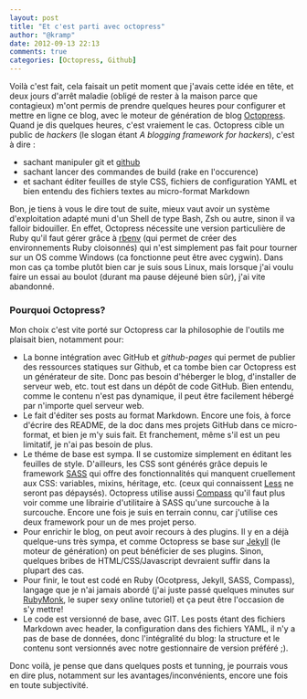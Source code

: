 ```yaml
---
layout: post
title: "Et c'est parti avec octopress"
author: "@kramp"
date: 2012-09-13 22:13
comments: true
categories: [Octopress, Github]
---
```


Voilà c'est fait, cela faisait un petit moment que j'avais cette idée en tête, et deux jours d'arrêt maladie (obligé de rester à la maison parce que contagieux) m'ont permis de prendre quelques heures pour configurer et mettre en ligne ce blog, avec le moteur de génération de blog [Octopress](http://octopress.org).
Quand je dis quelques heures, c'est vraiement le cas. Octopress cible un public de _hackers_ (le slogan étant _A blogging framework for hackers_), c'est à dire :

* sachant manipuler git et [github](http://github.com)
* sachant lancer des commandes de build (rake en l'occurence)
* et sachant éditer feuilles de style CSS, fichiers de configuration YAML et bien entendu des fichiers textes au micro-format Markdown

<!--more-->

Bon, je tiens à vous le dire tout de suite, mieux vaut avoir un système d'exploitation adapté muni d'un Shell de type Bash, Zsh ou autre, sinon il va falloir bidouiller. En effet, Octopress nécessite une version particulière de Ruby qu'il faut gérer grâce à [rbenv](https://github.com/sstephenson/rbenv) (qui permet de créer des environnements Ruby cloisonnés) qui n'est simplement pas fait pour tourner sur un OS comme Windows (ca fonctionne peut être avec cygwin). Dans mon cas ça tombe plutôt bien car je suis sous Linux, mais lorsque j'ai voulu faire un essai au boulot (durant ma pause déjeuné bien sûr), j'ai vite abandonné.

### Pourquoi Octopress?

Mon choix c'est vite porté sur Octopress car la philosophie de l'outils me plaisait bien, notamment pour:

* La bonne intégration avec GitHub et _github-pages_ qui permet de publier des ressources statiques sur Github, et ca tombe bien car Octopress est un générateur de site. Donc pas besoin d'héberger le blog, d'installer de serveur web, etc. tout est dans un dépôt de code GitHub. Bien entendu, comme le contenu n'est pas dynamique, il peut être facilement hébergé par n'importe quel serveur web.
* Le fait d'éditer ses posts au format Markdown. Encore une fois, à force d'écrire des README, de la doc dans mes projets GitHub dans ce micro-format, et bien je m'y suis fait. Et franchement, même s'il est un peu limitatif, je n'ai pas besoin de plus.
* Le théme de base est sympa. Il se customize simplement en éditant les feuilles de style. D'ailleurs, les CSS sont générés grâce depuis le framework [SASS](http://sass-lang.com) qui offre des fonctionnalités qui manquent cruellement aux CSS: variables, mixins, héritage, etc. (ceux qui connaissent [Less](http://lesscss.org/) ne seront pas dépaysés). Octopress utilise aussi [Compass](http://compass-style.org/) qu'il faut plus voir comme une librairie d'utilitaire à SASS qu'une surcouche à la surcouche. Encore une fois je suis en terrain connu, car j'utilise ces deux framework pour un de mes projet perso. 
* Pour enrichir le blog, on peut avoir recours à des plugins. Il y en a déjà quelque-uns très sympa, et comme Octopress se base sur [Jekyll](http://jekyllrb.com/) (le moteur de génération) on peut bénéficier de ses plugins. Sinon, quelques bribes de HTML/CSS/Javascript devraient suffir dans la plupart des cas.
* Pour finir, le tout est codé en Ruby (Ocotpress, Jekyll, SASS, Compass), langage que je n'ai jamais abordé (j'ai juste passé quelques minutes sur [RubyMonk](http://rubymonk.com/), le super sexy online tutoriel) et ça peut être l'occasion de s'y mettre!
* Le code est versionné de base, avec GIT. Les posts étant des fichiers Markdown avec header, la configuration dans des fichiers YAML, il n'y a pas de base de données, donc l'intégralité du blog: la structure et le contenu sont versionnés avec notre gestionnaire de version préféré ;). 

Donc voilà, je pense que dans quelques posts et tunning, je pourrais vous en dire plus, notamment sur les avantages/inconvénients, encore une fois en toute subjectivité.

 


